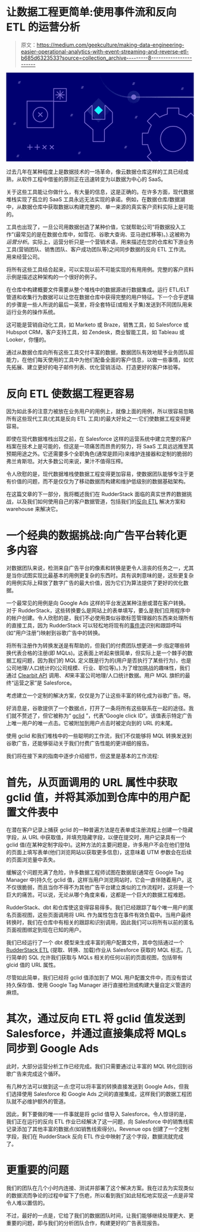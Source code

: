 # 让数据工程更简单:使用事件流和反向 ETL 的运营分析

> 原文：<https://medium.com/geekculture/making-data-engineering-easier-operational-analytics-with-event-streaming-and-reverse-etl-b685d6323533?source=collection_archive---------8----------------------->

![](img/8930983ab13577b1824450fd1d7e135d.png)

过去几年在某种程度上是数据技术的一场革命，像云数据仓库这样的工具已经成熟，从软件工程中借鉴的原则正在迅速转变为以数据为中心的 SaaS。

关于这些工具能让你做什么，有大量的信息，这是正确的。在许多方面，现代数据堆栈实现了孤立的 SaaS 工具永远无法实现的承诺。例如，在数据仓库/数据湖中，从数据仓库中获取数据以构建完整的、单一来源的真实客户资料实际上是可能的。

工具也出现了，一旦公司用数据创造了某种价值，它就帮助公司“将数据投入工作”(最常见的是在数据仓库中，如雪花、谷歌大查询、亚马逊红移等)。).这被称为*运营分析*。实际上，运营分析只是一个营销术语，用来描述在您的仓库和下游业务工具(营销团队、销售团队、客户成功团队等)之间同步数据的反向 ETL 工作流。用来经营公司。

将所有这些工具结合起来，可以实现以前不可能实现的有用用例。完整的客户资料示例是描述这种架构的一个很好的例子。

在仓库中构建概要文件需要从整个堆栈中的数据源进行数据集成。运行 ETL/ELT 管道和收集行为数据可以让您在数据仓库中获得完整的用户特征。下一个合乎逻辑的步骤是一些人所说的最后一英里，将全套特征(或相关子集)发送到不同团队用来运行业务的操作系统。

这可能是营销自动化工具，如 Marketo 或 Braze，销售工具，如 Salesforce 或 Hubspot CRM，客户支持工具，如 Zendesk，商业智能工具，如 Tableau 或 Looker，你懂的。

通过从数据仓库向所有这些工具交付丰富的数据，数据团队有效地赋予业务团队超能力，在他们每天使用的工具中为他们配备全面的客户信息，以做一些事情，如优先拓展、建立更好的电子邮件列表、优化营销活动、打造更好的客户体验等。

# 反向 ETL 使数据工程更容易

因为如此多的注意力被放在业务用户的用例上，就像上面的用例，所以很容易忽略所有这些现代工具(尤其是反向 ETL 工具)的最大好处之一:它们使数据工程变得更容易。

即使在现代数据堆栈出现之前，在 Salesforce 这样的运营系统中建立完整的客户档案在技术上是可能的，但这是一项痛苦而昂贵的努力，将 SaaS 工具远远推至其预期用途之外。它还需要多个全职角色(通常是顾问)来维护连接器和定制的脆弱的弗兰肯斯坦。对大多数公司来说，果汁不值得压榨。

令人欣慰的是，现代数据堆栈使数据工程变得更加容易，使数据团队能够专注于更有价值的问题，而不是仅仅为了移动数据而构建和维护低级别的数据基础架构。

在这篇文章的下一部分，我将概述我们在 RudderStack 面临的真实世界的数据挑战，以及我们如何使用自己的客户数据管道，包括我们的[反向 ETL](https://www.rudderstack.com/product/reverse-etl) 解决方案和 warehouse 来解决它。

# 一个经典的数据挑战:向广告平台转化更多内容

对数据团队来说，检测来自广告平台的像素和转换是更令人沮丧的任务之一，尤其是当你试图实现比最基本的用例更复杂的东西时。具有讽刺意味的是，这些更复杂的用例实际上释放了数字广告的最大价值，因为它们为算法提供了更好的优化数据。

一个最常见的用例是向 Google Ads 这样的平台发送某种注册或潜在客户转换。对于 RudderStack，这些转换要么是网站上的表单填写，要么是我们应用程序中的帐户创建。令人欣慰的是，我们不必使用类似谷歌标签管理器的东西来处理所有的直接工具，因为 RudderStack 可以轻松地将现有的[事件流](http://rudderstack.com/product/event-stream/)识别和跟踪呼叫(如“用户注册”)映射到谷歌广告中的转换。

将所有注册作为转换发送是有帮助的，但我们的付费团队想更进一步:指定哪些转换代表合格的注册(即 MQLs)。这表面上听起来很简单，但实际上是一个棘手的数据工程问题，因为我们的 MQL 定义既是行为的(用户是否执行了某些行为)，也是公司地理/人口统计的(公司规模、行业、职位等)。).为了增加挑战的趣味性，我们通过 [Clearbit API](https://dashboard.clearbit.com/docs) 调用、*和*来丰富公司地理/人口统计数据。用户 MQL 旗帜的最终“运营之家”是 Salesforce。

考虑建立一个定制的解决方案，仅仅是为了让这些丰富的转化成为谷歌广告。呀。

好消息是，谷歌提供了一个数据点，打开了一条将所有这些联系在一起的途径。我们就不赘述了，但它被称为“ [gclid](https://support.google.com/google-ads/answer/9744275) ”，代表“Google click ID”。该值表示特定广告上唯一用户的唯一点击。它被附加到用户点击时被定向到的 URL 的末尾。

使用 gclid 和我们堆栈中的一些聪明的工作流，我们不仅能够将 MQL 转换发送到谷歌广告，还能够驱动关于我们付费广告性能的更详细的报告。

我们将在接下来的指南中逐步介绍细节，但这里是基本的工作流程:

# 首先，从页面调用的 URL 属性中获取 gclid 值，并将其添加到仓库中的用户配置文件表中

在潜在客户记录上捕获 gclid 的一种普遍方法是在表单或注册流程上创建一个隐藏字段，从 URL 中获取值，并填充隐藏字段，以便在提交时，用户记录具有一个 gclid 值(在某种定制字段中)。这种方法的主要问题是，许多用户不会在他们登陆的页面上填写表单(他们浏览网站以获取更多信息)，这意味着 UTM 参数会在后续的页面浏览量中丢失。

缓解这个问题充满了危险，许多数据工程师试图在数据层(通常在 Google Tag Manager 中)持久化 gclid 值，这样当用户浏览网站时，它会一直伴随着用户。这不仅很脆弱，而且当你不得不为其他广告平台建立类似的工作流程时，这将是一个巨大的痛苦。可以说，无论从哪个角度来看，这都是一个巨大的数据工程难题。

RudderStack、dbt 和仓库使这变得容易得多。我们已经跟踪了每个唯一用户的匿名页面视图，这些页面调用将 URL 作为属性包含在事件有效负载中。当用户最终转换时，我们在仓库中有相关的跟踪和识别调用，因此我们可以将所有以前的匿名页面视图绑定到现在已知的用户。

我们已经运行了一个 dbt 模型来生成丰富的用户配置文件，其中包括通过一个 [RudderStack ETL](https://www.rudderstack.com/product/etl) (提取、转换、加载)作业从 Salesforce 获取的 MQL 标志。几行简单的 SQL 允许我们获取与 MQLs 相关的任何以前的页面视图，包括带有 glcid 值的 URL 属性。

尽管如此简单，我们已经将 gclid 值添加到了 MQL 用户配置文件中，而没有尝试持久保存值、使用 Google Tag Manager 进行直接检测或构建大量自定义管道的麻烦。

# 其次，通过反向 ETL 将 gclid 值发送到 Salesforce，并通过直接集成将 MQLs 同步到 Google Ads

此时，大部分运营分析工作已经完成。我们只需要通过让丰富的 MQL 转化回到谷歌广告来完成这个循环。

有几种方法可以做到这一点:您可以将丰富的转换直接发送到 Google Ads，但我们选择使用 Salesforce 和 Google Ads 之间的直接集成，这样我们的数据工程团队就不必维护额外的管道。

因此，剩下要做的唯一一件事就是将 gclid 值导入 Salesforce。令人惊讶的是，我们正在运行的反向 ETL 作业已经解决了这一问题，向 Salesforce 中的销售线索记录添加了其他丰富的数据点(如销售线索得分)。Revenue ops 创建了一个定制字段，我们在 RudderStack 反向 ETL 作业中映射了这个字段，数据流就完成了。

# 更重要的问题

我们的团队在几个小时内连接、测试并部署了这个解决方案。我在过去为实现类似的数据流而争论的过程中留下了伤疤，所以看到我们如此轻松地实现这一点是非常令人难以置信的。

不过，最好的一点是，它给了我们的数据团队时间，让我们能够继续处理更大、更重要的问题，即与我们的分析团队合作，构建更好的广告表现报告。